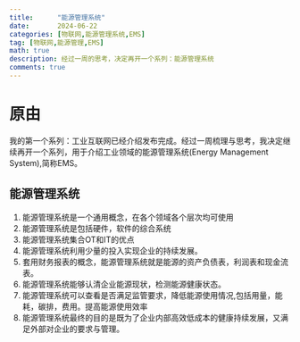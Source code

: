 ```yaml
---
title:      "能源管理系统"
date:       2024-06-22
categories: [物联网,能源管理系统,EMS]
tag: [物联网,能源管理,EMS]
math: true
description: 经过一周的思考，决定再开一个系列：能源管理系统
comments: true
---
```


# 原由
我的第一个系列：工业互联网已经介绍发布完成。经过一周梳理与思考，我决定继续再开一个系列，用于介绍工业领域的能源管理系统(Energy Management System),简称EMS。
## 能源管理系统
 1. 能源管理系统是一个通用概念，在各个领域各个层次均可使用
 2. 能源管理系统是包括硬件，软件的综合系统
 3. 能源管理系统集合OT和IT的优点
 4. 能源管理系统利用少量的投入实现企业的持续发展。
 5. 套用财务报表的概念，能源管理系统就是能源的资产负债表，利润表和现金流表。
 6. 能源管理系统能够认清企业能源现状，检测能源健康状态。
 7. 能源管理系统可以查看是否满足监管要求，降低能源使用情况,包括用量，能耗，碳排，费用。提高能源使用效率
 8. 能源管理系统最终的目的是既为了企业内部高效低成本的健康持续发展，又满足外部对企业的要求与管理。